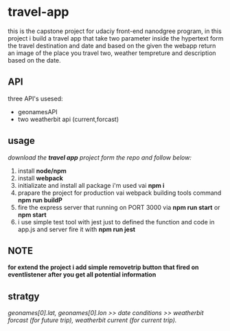 # travel-app
this is the capstone project for udaciy front-end nanodgree program, in this project i build a travel app that take two parameter inside the hypertext form the travel destination and date and based on the given the webapp return an image of the place you travel two, weather tempreture and description based on the date.

## API
three API's usesed:
* geonamesAPI
* two weatherbit api (current,forcast)

## usage
*download the **travel app** project form the repo and follow below:*
1. install **node/npm**
2. install **webpack**
3. initializate and install all package i'm used vai **npm i**
4. prapare the project for production vai webpack building tools command **npm run buildP**
5. fire the express server that running on PORT 3000 via **npm run start** or **npm start**
6. i use simple test tool with jest just to defined the function and code in app.js and server fire it with **npm run jest**
 
## NOTE
**for extend the project i add simple removetrip button that fired on eventlistener after you get all potential information**

## stratgy
*geonames[0].lat, geonames[0].lon >> date conditions >> weatherbit forcast (for future trip), weatherbit current (for current trip).*
